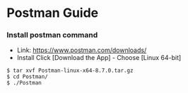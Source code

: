 # Postman Guide
### Install postman command
- Link: https://www.postman.com/downloads/
- Install
Click [Download the App] - Choose [Linux 64-bit]
~~~
$ tar xvf Postman-linux-x64-8.7.0.tar.gz
$ cd Postman/
$ ./Postman
~~~

